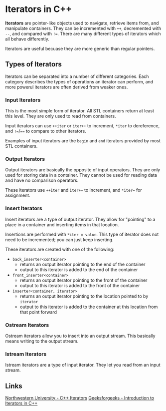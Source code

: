 # Iterators in C++

**Iterators** are pointer-like objects used to navigate, retrieve items from, and manipulate containers. They can be incremented with `++`, decremented with `--`, and compared with `!=`. There are many different types of iterators which all behave differently.

Iterators are useful becuase they are more generic than regular pointers.

## Types of Iterators

Iterators can be separated into a number of different categories. Each category describes the types of operations an iterator can perform, and more powerul iterators are often derived from weaker ones.

### Input Iterators

This is the most simple form of iterator. All STL containers return at least this level. They are only used to read from containers.

Input iterators can use `++iter` or `iter++` to increment, `*iter` to dereference, and `!=`/`==` to compare to other iterators.

Examples of input iterators are the `begin` and `end` iterators provided by most STL containers.

### Output Iterators

Output iterators are basically the opposite of input operators. They are only used for storing data in a container. They cannot be used for reading data and have no comparison operators.

These iterators use `++iter` and  `iter++` to increment, and `*iter=` for assignment.

### Insert Iterators

Insert iterators are a type of output iterator. They allow for "pointing" to a place in a container and inserting items in that location.

Insertions are performed with `*iter = value`. This type of iterator does not need to be incremented; you can just keep inserting.

These iterators are created with one of the following:

- `back_inserter<container>`
    - returns an output iterator pointing to the end of the container
    - output to this iterator is added to the end of the container
- `front_inserter<container>`
    - returns an output iterator pointing to the front of the container
    - output to this iterator is added to the front of the container
- `inserter<container, iterator>`
    - returns an output iterator pointing to the location pointed to by `iterator`
    - output to this iterator is added to the container at this location from that point forward

### Ostream Iterators

Ostream iterators allow you to insert into an output stream. This basically means writing to the output stream.

### Istream Iterators

Istream iterators are a type of input iterator. They let you read from an input stream.

## Links
[Northwestern University - C++ Iterators](https://users.cs.northwestern.edu/~riesbeck/programming/c++/stl-iterators.html)
[Geeksforgeeks - Introduction to Iterators in C++](https://www.geeksforgeeks.org/introduction-iterators-c/)
